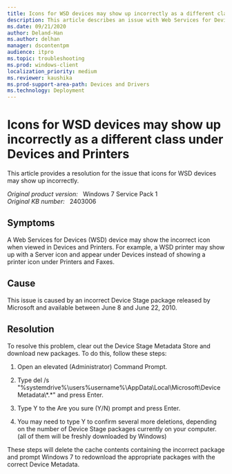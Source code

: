 ```yaml
---
title: Icons for WSD devices may show up incorrectly as a different class under Devices and Printers
description: This article describes an issue with Web Services for Devices, and includes an automated FixIt solution.
ms.date: 09/21/2020
author: Deland-Han
ms.author: delhan 
manager: dscontentpm
audience: itpro
ms.topic: troubleshooting
ms.prod: windows-client
localization_priority: medium
ms.reviewer: kaushika
ms.prod-support-area-path: Devices and Drivers
ms.technology: Deployment
---
```

# Icons for WSD devices may show up incorrectly as a different class under Devices and Printers

This article provides a resolution for the issue that icons for WSD devices may show up incorrectly.

_Original product version:_ &nbsp; Windows 7 Service Pack 1  
_Original KB number:_ &nbsp; 2403006

## Symptoms

A Web Services for Devices (WSD) device may show the incorrect icon when viewed in Devices and Printers. For example, a WSD printer may show up with a Server icon and appear under Devices instead of showing a printer icon under Printers and Faxes.

## Cause

This issue is caused by an incorrect Device Stage  package released by Microsoft and available between June 8 and June 22, 2010.

## Resolution

To resolve this problem, clear out the Device Stage Metadata Store and download new packages. To do this, follow these steps:

1. Open an elevated (Administrator) Command Prompt.

2. Type del /s "%systemdrive%\users\%username%\AppData\Local\Microsoft\Device Metadata\\\*.*"  and press Enter.

3. Type Y  to the Are you sure (Y/N)  prompt and press Enter.

4. You may need to type Y  to confirm several more deletions, depending on the number of Device Stage  packages currently on your computer. (all of them will be freshly downloaded by Windows)

These steps will delete the cache contents containing the incorrect package and prompt Windows 7 to redownload the appropriate packages with the correct Device Metadata.
